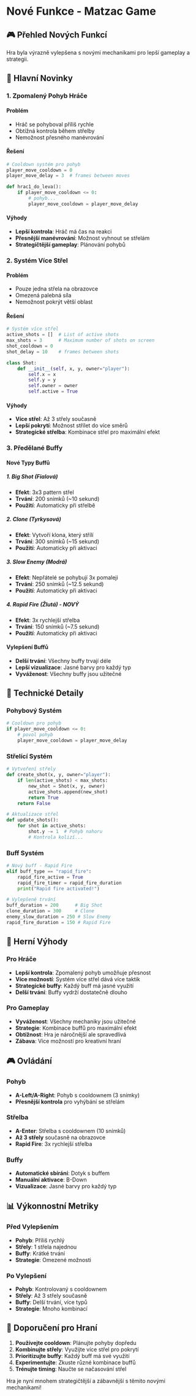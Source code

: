 # Nové Funkce - Matzac Game

## 🎮 Přehled Nových Funkcí

Hra byla výrazně vylepšena s novými mechanikami pro lepší gameplay a strategii.

## 🚀 Hlavní Novinky

### 1. **Zpomalený Pohyb Hráče**

#### Problém
- Hráč se pohyboval příliš rychle
- Obtížná kontrola během střelby
- Nemožnost přesného manévrování

#### Řešení
```python
# Cooldown systém pro pohyb
player_move_cooldown = 0
player_move_delay = 3  # frames between moves

def hrac1_do_leva():
    if player_move_cooldown <= 0:
        # pohyb...
        player_move_cooldown = player_move_delay
```

#### Výhody
- **Lepší kontrola**: Hráč má čas na reakci
- **Přesnější manévrování**: Možnost vyhnout se střelám
- **Strategičtější gameplay**: Plánování pohybů

### 2. **Systém Více Střel**

#### Problém
- Pouze jedna střela na obrazovce
- Omezená palebná síla
- Nemožnost pokrýt větší oblast

#### Řešení
```python
# Systém více střel
active_shots = []  # List of active shots
max_shots = 3      # Maximum number of shots on screen
shot_cooldown = 0
shot_delay = 10    # frames between shots

class Shot:
    def __init__(self, x, y, owner="player"):
        self.x = x
        self.y = y
        self.owner = owner
        self.active = True
```

#### Výhody
- **Více střel**: Až 3 střely současně
- **Lepší pokrytí**: Možnost střílet do více směrů
- **Strategické střelba**: Kombinace střel pro maximální efekt

### 3. **Předělané Buffy**

#### Nové Typy Buffů

##### **1. Big Shot (Fialová)**
- **Efekt**: 3x3 pattern střel
- **Trvání**: 200 snímků (~10 sekund)
- **Použití**: Automaticky při střelbě

##### **2. Clone (Tyrkysová)**
- **Efekt**: Vytvoří klona, který střílí
- **Trvání**: 300 snímků (~15 sekund)
- **Použití**: Automaticky při aktivaci

##### **3. Slow Enemy (Modrá)**
- **Efekt**: Nepřátelé se pohybují 3x pomaleji
- **Trvání**: 250 snímků (~12.5 sekund)
- **Použití**: Automaticky při aktivaci

##### **4. Rapid Fire (Žlutá) - NOVÝ**
- **Efekt**: 3x rychlejší střelba
- **Trvání**: 150 snímků (~7.5 sekund)
- **Použití**: Automaticky při aktivaci

#### Vylepšení Buffů
- **Delší trvání**: Všechny buffy trvají déle
- **Lepší vizualizace**: Jasné barvy pro každý typ
- **Vyváženost**: Všechny buffy jsou užitečné

## 🔧 Technické Detaily

### Pohybový Systém
```python
# Cooldown pro pohyb
if player_move_cooldown <= 0:
    # povol pohyb
    player_move_cooldown = player_move_delay
```

### Střelící Systém
```python
# Vytvoření střely
def create_shot(x, y, owner="player"):
    if len(active_shots) < max_shots:
        new_shot = Shot(x, y, owner)
        active_shots.append(new_shot)
        return True
    return False

# Aktualizace střel
def update_shots():
    for shot in active_shots:
        shot.y -= 1  # Pohyb nahoru
        # Kontrola kolizí...
```

### Buff Systém
```python
# Nový buff - Rapid Fire
elif buff_type == "rapid_fire":
    rapid_fire_active = True
    rapid_fire_timer = rapid_fire_duration
    print("Rapid fire activated!")

# Vylepšené trvání
buff_duration = 200      # Big Shot
clone_duration = 300     # Clone
enemy_slow_duration = 250 # Slow Enemy
rapid_fire_duration = 150 # Rapid Fire
```

## 🎯 Herní Výhody

### **Pro Hráče**
- **Lepší kontrola**: Zpomalený pohyb umožňuje přesnost
- **Více možností**: Systém více střel dává více taktik
- **Strategické buffy**: Každý buff má jasné využití
- **Delší trvání**: Buffy vydrží dostatečně dlouho

### **Pro Gameplay**
- **Vyváženost**: Všechny mechaniky jsou užitečné
- **Strategie**: Kombinace buffů pro maximální efekt
- **Obtížnost**: Hra je náročnější ale spravedlivá
- **Zábava**: Více možností pro kreativní hraní

## 🎮 Ovládání

### **Pohyb**
- **A-Left/A-Right**: Pohyb s cooldownem (3 snímky)
- **Přesnější kontrola** pro vyhýbání se střelám

### **Střelba**
- **A-Enter**: Střelba s cooldownem (10 snímků)
- **Až 3 střely** současně na obrazovce
- **Rapid Fire**: 3x rychlejší střelba

### **Buffy**
- **Automatické sbírání**: Dotyk s buffem
- **Manuální aktivace**: B-Down
- **Vizualizace**: Jasné barvy pro každý typ

## 📊 Výkonnostní Metriky

### **Před Vylepšením**
- **Pohyb**: Příliš rychlý
- **Střely**: 1 střela najednou
- **Buffy**: Krátké trvání
- **Strategie**: Omezené možnosti

### **Po Vylepšení**
- **Pohyb**: Kontrolovaný s cooldownem
- **Střely**: Až 3 střely současně
- **Buffy**: Delší trvání, více typů
- **Strategie**: Mnoho kombinací

## 🎯 Doporučení pro Hraní

1. **Používejte cooldown**: Plánujte pohyby dopředu
2. **Kombinujte střely**: Využijte více střel pro pokrytí
3. **Prioritizujte buffy**: Každý buff má své využití
4. **Experimentujte**: Zkuste různé kombinace buffů
5. **Trénujte timing**: Naučte se načasování střel

Hra je nyní mnohem strategičtější a zábavnější s těmito novými mechanikami!
